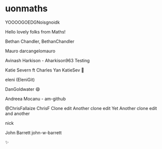 # uonmaths

YOOOOGOEDGNoisgnoidk

Hello lovely folks from Maths! 

Bethan Chandler, BethanChandler

Mauro
darcangelomauro

Avinash Harkison - Aharkison963
Testing

Katie Severn ft Charles Yan KatieSev :panda_face:

eleni (EleniGit)

DanGoldwater :smile:

Andreea Mocanu - am-github

@ChrisFallaize
ChrisF
Clone edit
Another clone edit
Yet Another clone edit
and another

nick

John Barrett john-w-barrett

:sparkles: